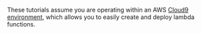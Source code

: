 These tutorials assume you are operating within an AWS [Cloud9 environment](https://docs.aws.amazon.com/cloud9/latest/user-guide/tutorial-lambda.html), which allows you to easily create and deploy lambda functions. 
